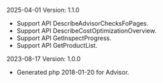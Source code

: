 2025-04-01 Version: 1.1.0
- Support API DescribeAdvisorChecksFoPages.
- Support API DescribeCostOptimizationOverview.
- Support API GetInspectProgress.
- Support API GetProductList.


2023-08-17 Version: 1.0.0
- Generated php 2018-01-20 for Advisor.


